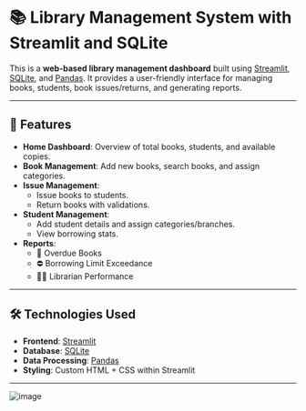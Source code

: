 # 📚 Library Management System with Streamlit and SQLite

This is a **web-based library management dashboard** built using [Streamlit](https://streamlit.io/), [SQLite](https://sqlite.org/), and [Pandas](https://pandas.pydata.org/). It provides a user-friendly interface for managing books, students, book issues/returns, and generating reports.

---

## 🚀 Features

- **Home Dashboard**: Overview of total books, students, and available copies.
- **Book Management**: Add new books, search books, and assign categories.
- **Issue Management**:
  - Issue books to students.
  - Return books with validations.
- **Student Management**:
  - Add student details and assign categories/branches.
  - View borrowing stats.
- **Reports**:
  - 📕 Overdue Books
  - ⛔ Borrowing Limit Exceedance
  - 🧑‍💼 Librarian Performance

---

## 🛠️ Technologies Used

- **Frontend**: [Streamlit](https://streamlit.io/)
- **Database**: [SQLite](https://www.sqlite.org/index.html)
- **Data Processing**: [Pandas](https://pandas.pydata.org/)
- **Styling**: Custom HTML + CSS within Streamlit

---

![image](https://github.com/user-attachments/assets/49b7021e-3245-401a-9d32-dec6db19cbf2)


